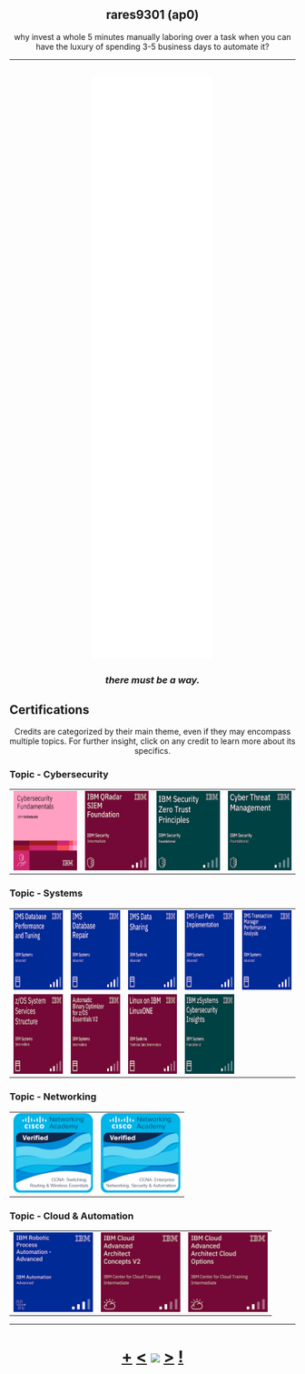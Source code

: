 <h2 align="center">rares9301 (ap0)</h1>
<p align="center">why invest a whole 5 minutes manually laboring over a task when you can have the luxury of spending 3-5 business days to automate it?</p>

<hr>
<h2 align="center"><img src="./github-metrics.svg"></h2>

<h3 align="center"><i>there must be a way.</i></h3>


<h2>Certifications</h2>
<p align="center">Credits are categorized by their main theme, even if they may encompass multiple topics. For further insight, click on any credit to learn more about its specifics.</p>
<h3>Topic - Cybersecurity</h3>
<table>
  <tr>
    <td><a href="https://www.credly.com/badges/dfe30b11-993e-433d-8fea-e1b9fb7c3111/public_url"><img alt="Cybersecurity Fundamentals" src="cert/cybersecurity-fundamentals.png" width="140" height="140"/></a></td>
    <td><a href="https://www.credly.com/badges/8f7334a4-aba3-4bf3-a550-12e3b3fa3ba2/public_url"><img alt="IBM QRadar SIEM Foundation" src="cert/ibm-qradar-siem-foundation.png" width="140" height="140"/></a></td>
    <td><a href="https://www.credly.com/badges/4a246dd6-13e2-465e-a27c-edd3b25de330/public_url"><img alt="IBM Security Zero Trust Principles" src="cert/ibm-security-zero-trust-principles.png" width="140" height="140"/></a></td>
    <td><a href="https://www.credly.com/badges/eb971ead-1ed5-4867-a7e5-94683d62d651/public_url"><img alt="Cyber Threat Management" src="cert/cyber-threat-management.png" width="140" height="140"/></a></td>
  </tr>
</table>

<h3>Topic - Systems</h3>
<table>
  <tr>
     <td><a href="https://www.credly.com/badges/a49a3a5e-e3a0-4870-baed-95a0af0f060d/public_url"><img alt="IMS Database Performance and Tuning" src="cert/ims-database-performance-and-tuning.png" width="140" height="140"/></a></td>
     <td><a href="https://www.credly.com/badges/c4e78e27-d53f-4959-a583-59e1b08cda6d/public_url"><img alt="IMS Database Repair" src="cert/ims-database-repair.png" width="140" height="140"/></a></td>
     <td><a href="https://www.credly.com/badges/cb4f4b3d-fed0-42eb-a5c8-f07f9c208ca6/public_url"><img alt="IMS Data Sharing" src="cert/ims-data-sharing.png" width="140" height="140"/></a></td>
     <td><a href="https://www.credly.com/badges/ca211cec-3c79-4eb2-883e-32fd4ee15410/public_url"><img alt="IMS Fast Path Implementation" src="cert/ims-fast-path-implementation.png" width="140" height="140"/></a></td> 
     <td><a href="https://www.credly.com/badges/0f174faf-1c5d-4bed-a87a-7ad08bf4eae1/public_url"><img alt="IMS Transaction Manager Performance Analysis" src="cert/ims-transaction-manager-performance-analysis.png" width="140" height="140"/></a></td>
  </tr>
  <tr>
    <td><a href="https://www.credly.com/badges/7ed9b367-8ad3-4d48-8004-dad8788d08fb/public_url"><img alt="z/OS System Services Structure" src="cert/z-os-system-services-structure.png" width="140" height="140"/></a></td>
    <td><a href="https://www.credly.com/badges/b0225e02-be40-49f5-a798-bb3a69d52e3f/public_url"><img alt="Automatic Binary Optimizer for z/OS Essentials V2" src="cert/automatic-binary-optimizer-for-z-os-essentials-v2.png" width="140" height="140"/></a></td>
    <td><a href="https://www.credly.com/badges/8d07431e-8278-47ff-92d7-164ecb6ed493/public_url"><img alt="Linux on IBM LinuxONE Technical Sales Intermediate" src="cert/linux-on-ibm-linuxone-technical-sales-intermediate.png" width="140" height="140"/></a></td>
    <td><a href="https://www.credly.com/badges/f7000a91-47de-4511-8328-3d2f7b1bcdee/public_url"><img alt="IBM zSystems Cybersecurity Insights" src="cert/ibm-zsystems-cybersecurity-insights.png" width="140" height="140"/></a></td>
  </tr>
</table>

<h3>Topic - Networking</h3>
<table>
  <tr>
    <td><a href="https://www.credly.com/badges/a723a702-1904-4271-a825-023bba574ab5/public_url"><img alt="CCNA Switching, Routing, and Wireless Essentials" src="cert/ccna-switching-routing-and-wireless-essentials.1.png" width="140" height="140"/></a></td>
    <td><a href="https://www.credly.com/badges/a542855b-c749-4872-961c-2c90ee96aeec/public_url"><img alt="CCNA Enterprise Networking, Security, and Automation" src="cert/ccna-enterprise-networking-security-and-automation.png" width="140" height="140"/></a></td>
  </tr>
</table>

<h3>Topic - Cloud & Automation</h3>
<table>
  <tr>
    <td><a href="https://www.credly.com/badges/e9cd2170-19a6-471b-8918-6923cd93bd96/public_url"><img alt="IBM Robotic Process Automation - Advanced" src="cert/ibm-robotic-process-automation-advanced.png" width="140" height="140"/></a></td> 
    <td><a href="https://www.credly.com/badges/7352f25e-2fe5-40ef-a3c1-0c13ecc28a9d/public_url"><img alt="IBM Cloud Advanced Architect Concepts v2" src="cert/ibm-cloud-advanced-architect-concepts-v2.png" width="140" height="140"/></a></td> 
    <td><a href="https://www.credly.com/badges/5b4dc377-fd51-4a87-a6fd-c5948cb00278/public_url"><img alt="IBM Cloud Advanced Architect Cloud Options" src="cert/ibm-cloud-advanced-architect-cloud-options.png" width="140" height="140"/></a></td> 
  </tr>
</table>
<hr>

<h1 align="center"> <a href="https://octo-ring.com/register">+</a> <a href="https://octo-ring.com/p/rares9301/prev"><</a> <a href="https://octo-ring.com/">
<img align="center" src="https://discord-readme-badge.vercel.app/api?id=299220016530849793"></a> <a href="https://octo-ring.com/p/rares9301/next">></a> <a href="https://octo-ring.com/p/rares9301/random">!</a>
</h1>

